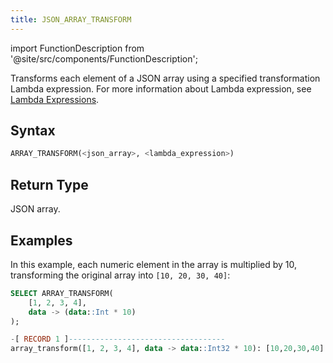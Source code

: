 ```yaml
---
title: JSON_ARRAY_TRANSFORM
---
```


import FunctionDescription from '@site/src/components/FunctionDescription';

<FunctionDescription description="Introduced or updated: v1.2.762"/>

Transforms each element of a JSON array using a specified transformation Lambda expression. For more information about Lambda expression, see [Lambda Expressions](/sql/stored-procedure-scripting/#lambda-expressions).

## Syntax

```sql
ARRAY_TRANSFORM(<json_array>, <lambda_expression>)
```

## Return Type

JSON array.

## Examples

In this example, each numeric element in the array is multiplied by 10, transforming the original array into `[10, 20, 30, 40]`:

```sql
SELECT ARRAY_TRANSFORM(
    [1, 2, 3, 4],
    data -> (data::Int * 10)
);

-[ RECORD 1 ]-----------------------------------
array_transform([1, 2, 3, 4], data -> data::Int32 * 10): [10,20,30,40]
```
